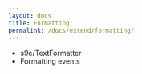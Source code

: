 ```yaml
---
layout: docs
title: Formatting
permalink: /docs/extend/formatting/
---
```

* s9e/TextFormatter
* Formatting events
